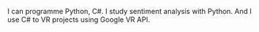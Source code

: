 I can programme Python, C#. I study sentiment analysis with Python. And I use C# to VR projects using Google VR API.

<!---
puryigithan/puryigithan is a ✨ special ✨ repository because its `README.md` (this file) appears on your GitHub profile.
You can click the Preview link to take a look at your changes.
--->
